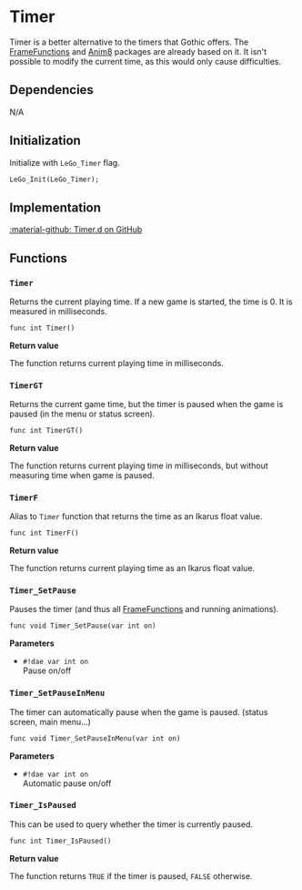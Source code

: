 # Timer
Timer is a better alternative to the timers that Gothic offers. The [FrameFunctions](frame_functions.md) and [Anim8](../applications/anim8.md) packages are already based on it. It isn't possible to modify the current time, as this would only cause difficulties.

## Dependencies
N/A

## Initialization
Initialize with `LeGo_Timer` flag.
```dae
LeGo_Init(LeGo_Timer);
```
## Implementation
[:material-github: Timer.d on GitHub](https://github.com/Lehona/LeGo/blob/dev/Timer.d)

## Functions

### `Timer`
Returns the current playing time. If a new game is started, the time is 0. It is measured in milliseconds.
```dae
func int Timer()
```
**Return value**

The function returns current playing time in milliseconds.

### `TimerGT`
Returns the current game time, but the timer is paused when the game is paused (in the menu or status screen).
```dae
func int TimerGT()
```
**Return value**

The function returns current playing time in milliseconds, but without measuring time when game is paused.

### `TimerF`
Alias to `Timer` function that returns the time as an Ikarus float value.
```dae
func int TimerF()
```
**Return value**

The function returns current playing time as an Ikarus float value.

### `Timer_SetPause`
Pauses the timer (and thus all [FrameFunctions](frame_functions.md) and running animations).
```dae
func void Timer_SetPause(var int on)
```
**Parameters**

- `#!dae var int on`  
    Pause on/off

### `Timer_SetPauseInMenu`
The timer can automatically pause when the game is paused. (status screen, main menu...)
```dae
func void Timer_SetPauseInMenu(var int on)
```
**Parameters**

- `#!dae var int on`  
    Automatic pause on/off

### `Timer_IsPaused`
This can be used to query whether the timer is currently paused.
```dae
func int Timer_IsPaused()
```
**Return value**

The function returns `TRUE` if the timer is paused, `FALSE` otherwise.
